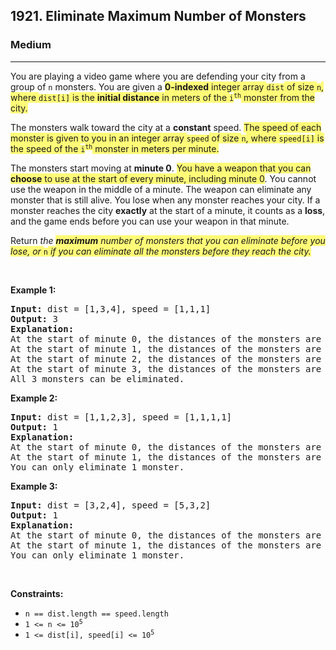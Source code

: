 <h2>1921. Eliminate Maximum Number of Monsters</h2><h3>Medium</h3><hr><div><p>You are playing a video game where you are defending your city from a group of <code>n</code> monsters. You are given a <strong><gistnote class="gistnote-highlight" highlightid="ddc518ac-8e4f-4137-b11c-865cf7ac77c5" colornum="3" style="background-color: rgb(255, 251, 120);" id="ddc518ac-8e4f-4137-b11c-865cf7ac77c5">0-indexed</gistnote></strong><gistnote class="gistnote-highlight" highlightid="ddc518ac-8e4f-4137-b11c-865cf7ac77c5" colornum="3" style="background-color: rgb(255, 251, 120);"> integer array </gistnote><code><gistnote class="gistnote-highlight" highlightid="ddc518ac-8e4f-4137-b11c-865cf7ac77c5" colornum="3" style="background-color: rgb(255, 251, 120);">dist</gistnote></code><gistnote class="gistnote-highlight" highlightid="ddc518ac-8e4f-4137-b11c-865cf7ac77c5" colornum="3" style="background-color: rgb(255, 251, 120);"> of size </gistnote><code><gistnote class="gistnote-highlight" highlightid="ddc518ac-8e4f-4137-b11c-865cf7ac77c5" colornum="3" style="background-color: rgb(255, 251, 120);">n</gistnote></code><gistnote class="gistnote-highlight" highlightid="ddc518ac-8e4f-4137-b11c-865cf7ac77c5" colornum="3" style="background-color: rgb(255, 251, 120);">, where </gistnote><code><gistnote class="gistnote-highlight" highlightid="ddc518ac-8e4f-4137-b11c-865cf7ac77c5" colornum="3" style="background-color: rgb(255, 251, 120);">dist[i]</gistnote></code><gistnote class="gistnote-highlight" highlightid="ddc518ac-8e4f-4137-b11c-865cf7ac77c5" colornum="3" style="background-color: rgb(255, 251, 120);"> is the </gistnote><strong><gistnote class="gistnote-highlight" highlightid="ddc518ac-8e4f-4137-b11c-865cf7ac77c5" colornum="3" style="background-color: rgb(255, 251, 120);">initial distance</gistnote></strong><gistnote class="gistnote-highlight" highlightid="ddc518ac-8e4f-4137-b11c-865cf7ac77c5" colornum="3" style="background-color: rgb(255, 251, 120);"> in meters of the </gistnote><code><gistnote class="gistnote-highlight" highlightid="ddc518ac-8e4f-4137-b11c-865cf7ac77c5" colornum="3" style="background-color: rgb(255, 251, 120);">i</gistnote><sup><gistnote class="gistnote-highlight" highlightid="ddc518ac-8e4f-4137-b11c-865cf7ac77c5" colornum="3" style="background-color: rgb(255, 251, 120);">th</gistnote></sup></code><gistnote class="gistnote-highlight" highlightid="ddc518ac-8e4f-4137-b11c-865cf7ac77c5" colornum="3" style="background-color: rgb(255, 251, 120);"> monster from the city.</gistnote></p>

<p>The monsters walk toward the city at a <strong>constant</strong> speed. <gistnote class="gistnote-highlight" highlightid="463139f9-7c82-4b54-91a5-7365c5f9ad6b" colornum="3" style="background-color: rgb(255, 251, 120);" id="463139f9-7c82-4b54-91a5-7365c5f9ad6b">The speed of each monster is given to you in an integer array </gistnote><code><gistnote class="gistnote-highlight" highlightid="463139f9-7c82-4b54-91a5-7365c5f9ad6b" colornum="3" style="background-color: rgb(255, 251, 120);">speed</gistnote></code><gistnote class="gistnote-highlight" highlightid="463139f9-7c82-4b54-91a5-7365c5f9ad6b" colornum="3" style="background-color: rgb(255, 251, 120);"> of size </gistnote><code><gistnote class="gistnote-highlight" highlightid="463139f9-7c82-4b54-91a5-7365c5f9ad6b" colornum="3" style="background-color: rgb(255, 251, 120);">n</gistnote></code><gistnote class="gistnote-highlight" highlightid="463139f9-7c82-4b54-91a5-7365c5f9ad6b" colornum="3" style="background-color: rgb(255, 251, 120);">, where </gistnote><code><gistnote class="gistnote-highlight" highlightid="463139f9-7c82-4b54-91a5-7365c5f9ad6b" colornum="3" style="background-color: rgb(255, 251, 120);">speed[i]</gistnote></code><gistnote class="gistnote-highlight" highlightid="463139f9-7c82-4b54-91a5-7365c5f9ad6b" colornum="3" style="background-color: rgb(255, 251, 120);"> is the speed of the </gistnote><code><gistnote class="gistnote-highlight" highlightid="463139f9-7c82-4b54-91a5-7365c5f9ad6b" colornum="3" style="background-color: rgb(255, 251, 120);">i</gistnote><sup><gistnote class="gistnote-highlight" highlightid="463139f9-7c82-4b54-91a5-7365c5f9ad6b" colornum="3" style="background-color: rgb(255, 251, 120);">th</gistnote></sup></code><gistnote class="gistnote-highlight" highlightid="463139f9-7c82-4b54-91a5-7365c5f9ad6b" colornum="3" style="background-color: rgb(255, 251, 120);"> monster in meters per minute.</gistnote></p>

<p>The monsters start moving at <strong>minute 0</strong>. <gistnote class="gistnote-highlight" highlightid="77481df6-6332-4eca-b10f-ab599aba22e0" colornum="3" style="background-color: rgb(255, 251, 120);" id="77481df6-6332-4eca-b10f-ab599aba22e0">You have a weapon that you can </gistnote><strong><gistnote class="gistnote-highlight" highlightid="77481df6-6332-4eca-b10f-ab599aba22e0" colornum="3" style="background-color: rgb(255, 251, 120);">choose</gistnote></strong><gistnote class="gistnote-highlight" highlightid="77481df6-6332-4eca-b10f-ab599aba22e0" colornum="3" style="background-color: rgb(255, 251, 120);"> to use at the start of every minute, including minute 0</gistnote>. You cannot use the weapon in the middle of a minute. The weapon can eliminate any monster that is still alive. You lose when any monster reaches your city. If a monster reaches the city <strong>exactly</strong> at the start of a minute, it counts as a <strong>loss</strong>, and the game ends before you can use your weapon in that minute.</p>

<p>Return <em>the <strong><gistnote class="gistnote-highlight" highlightid="a373ad7e-f62c-4165-a018-cd85a75e722f" colornum="3" style="background-color: rgb(255, 251, 120);" id="a373ad7e-f62c-4165-a018-cd85a75e722f">maximum</gistnote></strong><gistnote class="gistnote-highlight" highlightid="a373ad7e-f62c-4165-a018-cd85a75e722f" colornum="3" style="background-color: rgb(255, 251, 120);"> number of monsters that you can eliminate before you lose, or </gistnote></em><code><gistnote class="gistnote-highlight" highlightid="a373ad7e-f62c-4165-a018-cd85a75e722f" colornum="3" style="background-color: rgb(255, 251, 120);">n</gistnote></code><em><gistnote class="gistnote-highlight" highlightid="a373ad7e-f62c-4165-a018-cd85a75e722f" colornum="3" style="background-color: rgb(255, 251, 120);"> if you can eliminate all the monsters before they reach the city.</gistnote></em></p>

<p>&nbsp;</p>
<p><strong>Example 1:</strong></p>

<pre><strong>Input:</strong> dist = [1,3,4], speed = [1,1,1]
<strong>Output:</strong> 3
<strong>Explanation:</strong>
At the start of minute 0, the distances of the monsters are [1,3,4], you eliminate the first monster.
At the start of minute 1, the distances of the monsters are [X,2,3], you don't do anything.
At the start of minute 2, the distances of the monsters are [X,1,2], you eliminate the second monster.
At the start of minute 3, the distances of the monsters are [X,X,1], you eliminate the third monster.
All 3 monsters can be eliminated.</pre>

<p><strong>Example 2:</strong></p>

<pre><strong>Input:</strong> dist = [1,1,2,3], speed = [1,1,1,1]
<strong>Output:</strong> 1
<strong>Explanation:</strong>
At the start of minute 0, the distances of the monsters are [1,1,2,3], you eliminate the first monster.
At the start of minute 1, the distances of the monsters are [X,0,1,2], so you lose.
You can only eliminate 1 monster.
</pre>

<p><strong>Example 3:</strong></p>

<pre><strong>Input:</strong> dist = [3,2,4], speed = [5,3,2]
<strong>Output:</strong> 1
<strong>Explanation:</strong>
At the start of minute 0, the distances of the monsters are [3,2,4], you eliminate the first monster.
At the start of minute 1, the distances of the monsters are [X,0,2], so you lose.
You can only eliminate 1 monster.
</pre>

<p>&nbsp;</p>
<p><strong>Constraints:</strong></p>

<ul>
	<li><code>n == dist.length == speed.length</code></li>
	<li><code>1 &lt;= n &lt;= 10<sup>5</sup></code></li>
	<li><code>1 &lt;= dist[i], speed[i] &lt;= 10<sup>5</sup></code></li>
</ul>
</div>